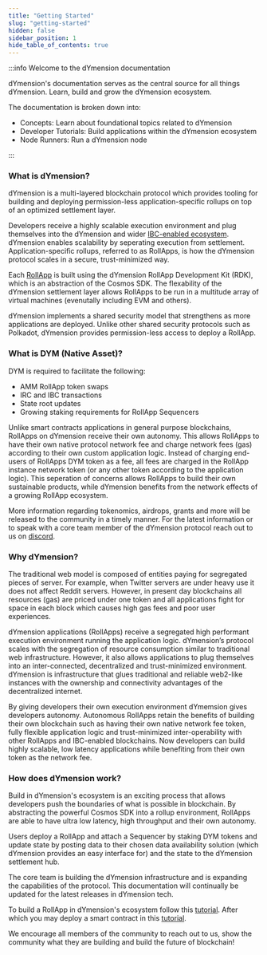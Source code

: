 ```yaml
---
title: "Getting Started"
slug: "getting-started"
hidden: false
sidebar_position: 1
hide_table_of_contents: true
---
```


:::info Welcome to the dYmension documentation

dYmension's documentation serves as the central source for all things dYmension. Learn, build and grow the dYmension ecosystem.

The documentation is broken down into:

- Concepts: Learn about foundational topics related to dYmension
- Developer Tutorials: Build applications within the dYmension ecosystem
- Node Runners: Run a dYmension node

:::

### What is dYmension?

dYmension is a multi-layered blockchain protocol which provides tooling for building and deploying permission-less application-specific rollups on top of an optimized settlement layer.

Developers receive a highly scalable execution environment and plug themselves into the dYmension and wider [IBC-enabled ecosystem](https://mapofzones.com/). dYmension enables scalability by seperating execution from settlement. Application-specific rollups, referred to as RollApps, is how the dYmension protocol scales in a secure, trust-minimized way.

Each [RollApp](/docs/concepts/rollapps.md) is built using the dYmension RollApp Development Kit (RDK), which is an abstraction of the Cosmos SDK. The flexability of the dYmension settlement layer allows RollApps to be run in a multitude array of virtual machines (evenutally including EVM and others).

dYmension implements a shared security model that strengthens as more applications are deployed. Unlike other shared security protocols such as Polkadot, dYmension provides permission-less access to deploy a RollApp.

### What is DYM (Native Asset)?

DYM is required to facilitate the following:

- AMM RollApp token swaps
- IRC and IBC transactions
- State root updates
- Growing staking requirements for RollApp Sequencers

Unlike smart contracts applications in general purpose blockchains, RollApps on dYmension receive their own autonomy. This allows RollApps to have their own native protocol network fee and charge network fees (gas) according to their own custom application logic. Instead of charging end-users of RollApps DYM token as a fee, all fees are charged in the RollApp instance network token (or any other token according to the application logic). This seperation of concerns allows RollApps to build their own sustainable products, while dYmension benefits from the network effects of a growing RollApp ecosystem.

More information regarding tokenomics, airdrops, grants and more will be released to the community in a timely manner. For the latest information or to speak with a core team member of the dYmension protocol reach out to us on [discord](http://discord.gg/mvnh3YVa2W).

### Why dYmension?

The traditional web model is composed of entities paying for segregated pieces of server. For example, when Twitter servers are under heavy use it does not affect Reddit servers. However, in present day blockchains all resources (gas) are priced under one token and all applications fight for space in each block which causes high gas fees and poor user experiences.

dYmension applications (RollApps) receive a segregated high performant execution environment running the application logic. dYmension’s protocol scales with the segregation of resource consumption similar to traditional web infrastructure. However, it also allows applications to plug themselves into an inter-connected, decentralized and trust-minimized environment. dYmension is infrastructure that glues traditional and reliable web2-like instances with the ownership and connectivity advantages of the decentralized internet.

By giving developers their own execution environment dYmemsion gives developers autonomy. Autonomous RollApps retain the benefits of building their own blockchain such as having their own native network fee token, fully flexible application logic and trust-minimized inter-operability with other RollApps and IBC-enabled blockchains. Now developers can build highly scalable, low latency applications while benefiting from their own token as the network fee.

### How does dYmension work?

Build in dYmension's ecosystem is an exciting process that allows developers push the boundaries of what is possible in blockchain. By abstracting the powerful Cosmos SDK into a rollup environment, RollApps are able to have ultra low latency, high throughput and their own autonomy.

Users deploy a RollApp and attach a Sequencer by staking DYM tokens and update state by posting data to their chosen data availability solution (which dYmension provides an easy interface for) and the state to the dYmension settlement hub.

The core team is building the dYmension infrastructure and is expanding the capabilities of the protocol. This documentation will continually be updated for the latest releases in dYmension tech.

To build a RollApp in dYmension's ecosystem follow this [tutorial](/tutorials/deploy-rollapp). After which you may deploy a smart contract in this [tutorial](/tutorials/deploy-sc).

We encourage all members of the community to reach out to us, show the community what they are building and build the future of blockchain!
